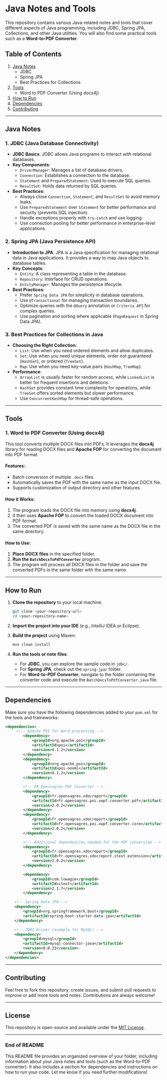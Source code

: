 

# Java Notes and Tools

This repository contains various Java-related notes and tools that cover different aspects of Java programming, including JDBC, Spring JPA, Collections, and other Java utilities. You will also find some practical tools such as a **Word-to-PDF Converter**.

## Table of Contents
1. [Java Notes](#java-notes)
   - JDBC
   - Spring JPA
   - Best Practices for Collections
2. [Tools](#tools)
   - Word to PDF Converter (Using docx4j)
3. [How to Run](#how-to-run)
4. [Dependencies](#dependencies)
5. [Contributing](#contributing)

---

## Java Notes

### 1. **JDBC (Java Database Connectivity)**
   - **JDBC Basics**: JDBC allows Java programs to interact with relational databases.
   - **Key Components**: 
     - `DriverManager`: Manages a list of database drivers.
     - `Connection`: Establishes a connection to the database.
     - `Statement` and `PreparedStatement`: Used to execute SQL queries.
     - `ResultSet`: Holds data returned by SQL queries.
   - **Best Practices**:
     - Always close `Connection`, `Statement`, and `ResultSet` to avoid memory leaks.
     - Use `PreparedStatement` over `Statement` for better performance and security (prevents SQL injection).
     - Handle exceptions properly with `try-catch` and use logging.
     - Use connection pooling for better performance in enterprise-level applications.

### 2. **Spring JPA (Java Persistence API)**
   - **Introduction to JPA**: JPA is a Java specification for managing relational data in Java applications. It provides a way to map Java objects to database tables.
   - **Key Concepts**:
     - `Entity`: A class representing a table in the database.
     - `Repository`: Interface for CRUD operations.
     - `EntityManager`: Manages the persistence lifecycle.
   - **Best Practices**:
     - Prefer `Spring Data JPA` for simplicity in database operations.
     - Use `@Transactional` for managing transaction boundaries.
     - Optimize queries with the `@Query` annotation or `Criteria API` for complex queries.
     - Use pagination and sorting where applicable (`PageRequest` in Spring Data JPA).

### 3. **Best Practices for Collections in Java**
   - **Choosing the Right Collection**:
     - `List`: Use when you need ordered elements and allow duplicates.
     - `Set`: Use when you need unique elements, order not guaranteed (`HashSet`), or ordered (`TreeSet`).
     - `Map`: Use when you need key-value pairs (`HashMap`, `TreeMap`).
   - **Performance**:
     - `ArrayList` is usually faster for random access, while `LinkedList` is better for frequent insertions and deletions.
     - `HashSet` provides constant time complexity for operations, while `TreeSet` offers sorted elements but slower performance.
     - Use `ConcurrentHashMap` for thread-safe operations.

---

## Tools

### 1. **Word to PDF Converter (Using docx4j)**
This tool converts multiple DOCX files into PDFs. It leverages the **docx4j** library for reading DOCX files and **Apache FOP** for converting the document into PDF format.

#### Features:
- Batch conversion of multiple `.docx` files.
- Automatically saves the PDF with the same name as the input DOCX file.
- Supports customization of output directory and other features.

#### How it Works:
1. The program loads the DOCX file into memory using **docx4j**.
2. It then uses **Apache FOP** to convert the loaded DOCX document into PDF format.
3. The converted PDF is saved with the same name as the DOCX file in the same directory.

#### How to Use:
1. **Place DOCX files** in the specified folder.
2. **Run the `BatchDocxToPdfConverter`** program.
3. The program will process all DOCX files in the folder and save the converted PDFs in the same folder with the same name.

---

## How to Run

1. **Clone the repository** to your local machine.

   ```bash
   git clone <your-repository-url>
   cd <your-repository-name>
   ```

2. **Import the project into your IDE** (e.g., IntelliJ IDEA or Eclipse).

3. **Build the project** using Maven:

   ```bash
   mvn clean install
   ```

4. **Run the tools or note files**:
   - For **JDBC**, you can explore the sample code in `jdbc/`.
   - For **Spring JPA**, check out the `spring-jpa/` folder.
   - For **Word-to-PDF Converter**, navigate to the folder containing the converter code and execute the `BatchDocxToPdfConverter.java` file.

---

## Dependencies

Make sure you have the following dependencies added to your `pom.xml` for the tools and frameworks:

```xml
<dependencies>
     <!-- Apache POI for Word processing -->
        <dependency>
            <groupId>org.apache.poi</groupId>
            <artifactId>poi</artifactId>
            <version>4.1.2</version>
        </dependency>
        <dependency>
            <groupId>org.apache.poi</groupId>
            <artifactId>poi-ooxml</artifactId>
            <version>4.1.2</version>
        </dependency>

        <!-- FR Opensagres PDF Converter -->
        <dependency>
            <groupId>fr.opensagres.xdocreport</groupId>
            <artifactId>fr.opensagres.poi.xwpf.converter.pdf</artifactId>
            <version>2.0.2</version>
        </dependency>
        <dependency>
            <groupId>fr.opensagres.xdocreport</groupId>
            <artifactId>fr.opensagres.poi.xwpf.converter.core</artifactId>
            <version>2.0.2</version>
        </dependency>

        <!-- Additional dependencies needed for the PDF conversion -->
        <dependency>
            <groupId>fr.opensagres.xdocreport</groupId>
            <artifactId>fr.opensagres.xdocreport.itext.extension</artifactId>
            <version>2.0.2</version>
        </dependency>

        <dependency>
            <groupId>com.lowagie</groupId>
            <artifactId>itext</artifactId>
            <version>2.1.7</version>
        </dependency>

    <!-- Spring Data JPA -->
    <dependency>
        <groupId>org.springframework.boot</groupId>
        <artifactId>spring-boot-starter-data-jpa</artifactId>
    </dependency>

    <!-- JDBC Driver (example for MySQL) -->
    <dependency>
        <groupId>mysql</groupId>
        <artifactId>mysql-connector-java</artifactId>
        <version>8.0.23</version>
    </dependency>
</dependencies>
```

---

## Contributing

Feel free to fork this repository, create issues, and submit pull requests to improve or add more tools and notes. Contributions are always welcome!

---

## License

This repository is open-source and available under the [MIT License](LICENSE).

---

### End of README

This README file provides an organized overview of your folder, including information about your Java notes and tools (such as the Word-to-PDF converter). It also includes a section for dependencies and instructions on how to run your code. Let me know if you need further modifications!
